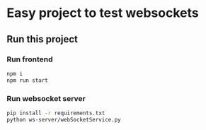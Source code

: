 # Easy project to test websockets

## Run this project

### Run frontend

```bash
npm i
npm run start
```

### Run websocket server

```bash
pip install -r requirements.txt
python ws-server/webSocketService.py
```
